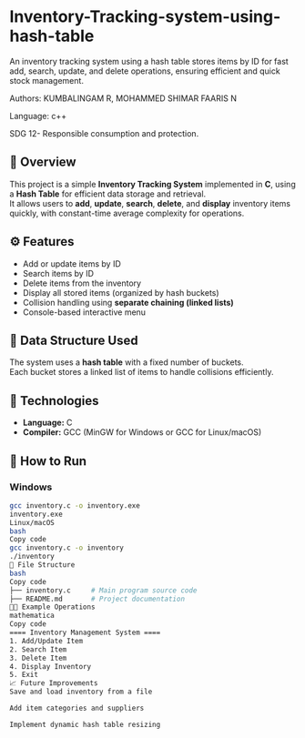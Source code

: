 # Inventory-Tracking-system-using-hash-table
An inventory tracking system using a hash table stores items by ID for fast add, search, update, and delete operations, ensuring efficient and quick stock management.

Authors: KUMBALINGAM R, MOHAMMED SHIMAR FAARIS N

Language: c++

SDG 12- Responsible consumption and protection.

## 📘 Overview
This project is a simple **Inventory Tracking System** implemented in **C**, using a **Hash Table** for efficient data storage and retrieval.  
It allows users to **add**, **update**, **search**, **delete**, and **display** inventory items quickly, with constant-time average complexity for operations.

## ⚙️ Features
- Add or update items by ID  
- Search items by ID  
- Delete items from the inventory  
- Display all stored items (organized by hash buckets)  
- Collision handling using **separate chaining (linked lists)**  
- Console-based interactive menu  

## 🧮 Data Structure Used
The system uses a **hash table** with a fixed number of buckets.  
Each bucket stores a linked list of items to handle collisions efficiently.

## 🧰 Technologies
- **Language:** C  
- **Compiler:** GCC (MinGW for Windows or GCC for Linux/macOS)

## 🚀 How to Run

### Windows
```bash
gcc inventory.c -o inventory.exe
inventory.exe
Linux/macOS
bash
Copy code
gcc inventory.c -o inventory
./inventory
📂 File Structure
bash
Copy code
├── inventory.c     # Main program source code
├── README.md       # Project documentation
🧑‍💻 Example Operations
mathematica
Copy code
==== Inventory Management System ====
1. Add/Update Item
2. Search Item
3. Delete Item
4. Display Inventory
5. Exit
📈 Future Improvements
Save and load inventory from a file

Add item categories and suppliers

Implement dynamic hash table resizing
